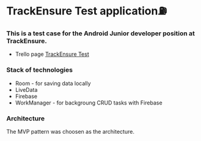 # TrackEnsure Test application⛽
### This is a test case for the Android Junior developer position at TrackEnsure.
- Trello page [TrackEnsure Test](https://trello.com/b/WyIa4h1m)
### Stack of technologies
+ Room - for saving data locally
+ LiveData
+ Firebase
+ WorkManager - for backgroung CRUD tasks with Firebase
### Architecture
The MVP pattern was choosen as the architecture.
### 
